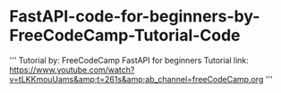 # FastAPI-code-for-beginners-by-FreeCodeCamp-Tutorial-Code
''' Tutorial by: FreeCodeCamp FastAPI for beginners Tutorial link: https://www.youtube.com/watch?v=tLKKmouUams&amp;t=261s&amp;ab_channel=freeCodeCamp.org '''
